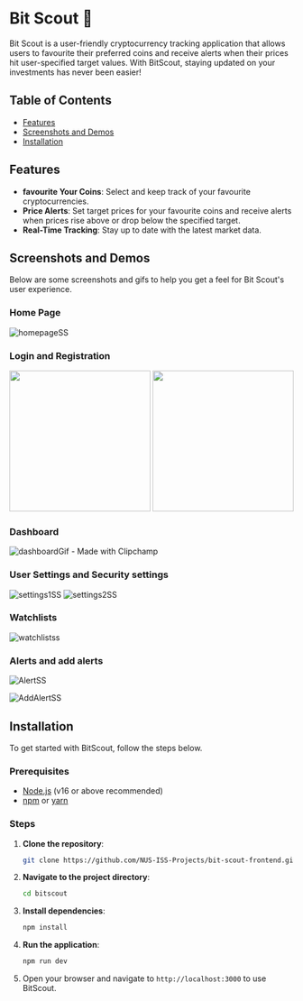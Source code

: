 # Bit Scout 🚀

Bit Scout is a user-friendly cryptocurrency tracking application that allows users to favourite their preferred coins and receive alerts when their prices hit user-specified target values. With BitScout, staying updated on your investments has never been easier!

## Table of Contents

- [Features](#features)
- [Screenshots and Demos](#screenshots-and-demos)
- [Installation](#installation)

## Features

- **favourite Your Coins**: Select and keep track of your favourite cryptocurrencies.
- **Price Alerts**: Set target prices for your favourite coins and receive alerts when prices rise above or drop below the specified target.
- **Real-Time Tracking**: Stay up to date with the latest market data.

## Screenshots and Demos

Below are some screenshots and gifs to help you get a feel for Bit Scout's user experience.

### Home Page
![homepageSS](https://github.com/user-attachments/assets/5c5ec4d3-d9e4-4b77-bd44-1e0392a66691)

### Login and Registration
<img src="https://github.com/user-attachments/assets/2ac3a0f9-8e4f-4e62-9b88-89365a6a8856" width="250 height=100">
<img src="https://github.com/user-attachments/assets/174bc849-db24-4ea0-a790-d45e372643c9" width="250  height=80">

### Dashboard
![dashboardGif - Made with Clipchamp](https://github.com/user-attachments/assets/d3597183-4f75-41f6-b3d0-d9b3599ca50b)

### User Settings and Security settings
![settings1SS](https://github.com/user-attachments/assets/e32f4720-bcf5-4655-b9d7-5390e8ef5f28)
![settings2SS](https://github.com/user-attachments/assets/e0b02475-7c82-4cea-8071-38568a7f6765)

### Watchlists
![watchlistss](https://github.com/user-attachments/assets/d7b91397-b976-4a3c-a6a1-ded1a2a062ff)

### Alerts and add alerts
![AlertSS](https://github.com/user-attachments/assets/4cf7e7a3-dca9-4219-995a-07dc3f83f444)

![AddAlertSS](https://github.com/user-attachments/assets/787a1de2-c2dc-4c7e-a595-dea6bfebf84c)


## Installation

To get started with BitScout, follow the steps below.

### Prerequisites

- [Node.js](https://nodejs.org/) (v16 or above recommended)
- [npm](https://www.npmjs.com/) or [yarn](https://yarnpkg.com/)

### Steps

1. **Clone the repository**:
   ```bash
   git clone https://github.com/NUS-ISS-Projects/bit-scout-frontend.git
   ```
2. **Navigate to the project directory**:
   ```bash
   cd bitscout
   ```
3. **Install dependencies**:
   ```bash
   npm install
   ```
4. **Run the application**:
   ```bash
   npm run dev
   ```
5. Open your browser and navigate to `http://localhost:3000` to use BitScout.
